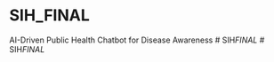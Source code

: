 # SIH_FINAL
AI-Driven Public Health Chatbot for Disease Awareness
#   S I H _ F I N A L _  
 #   S I H _ F I N A L _  
 